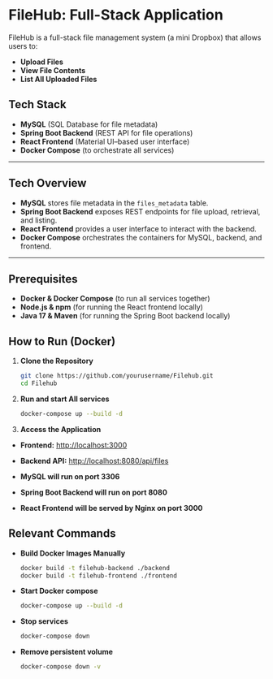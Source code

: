 # FileHub: Full-Stack Application

FileHub is a full-stack file management system (a mini Dropbox) that allows users to:
- **Upload Files**
- **View File Contents**
- **List All Uploaded Files**

## Tech Stack
- **MySQL** (SQL Database for file metadata)
- **Spring Boot Backend** (REST API for file operations)
- **React Frontend** (Material UI–based user interface)
- **Docker Compose** (to orchestrate all services)

---

## Tech Overview

- **MySQL** stores file metadata in the `files_metadata` table.
- **Spring Boot Backend** exposes REST endpoints for file upload, retrieval, and listing.
- **React Frontend** provides a user interface to interact with the backend.
- **Docker Compose** orchestrates the containers for MySQL, backend, and frontend.

---

## Prerequisites

- **Docker & Docker Compose** (to run all services together)
- **Node.js & npm** (for running the React frontend locally)
- **Java 17 & Maven** (for running the Spring Boot backend locally)


## How to Run (Docker)

1. **Clone the Repository**
   ```bash
   git clone https://github.com/yourusername/Filehub.git
   cd Filehub
   
2. **Run and start All services**
    ```bash
   docker-compose up --build -d

3. **Access the Application**

- **Frontend:** [http://localhost:3000](http://localhost:3000)
- **Backend API:** [http://localhost:8080/api/files](http://localhost:8080/api/files)


- **MySQL will run on port 3306**
- **Spring Boot Backend will run on port 8080**
- **React Frontend will be served by Nginx on port 3000**

## Relevant Commands

- **Build Docker Images Manually**
  ```bash
  docker build -t filehub-backend ./backend
  docker build -t filehub-frontend ./frontend

- **Start Docker compose**
  ```bash
  docker-compose up --build -d

- **Stop services**
  ```bash
  docker-compose down

- **Remove persistent volume**
  ```bash
  docker-compose down -v